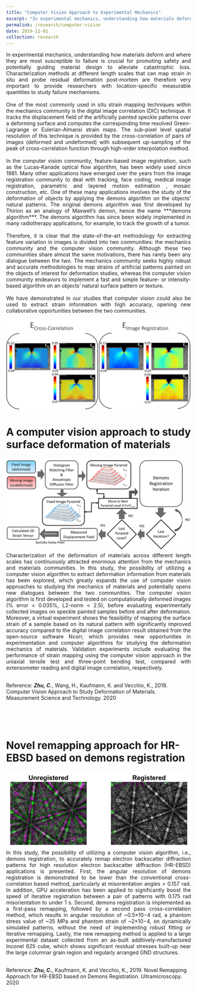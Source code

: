 ```yaml
---
title: "Computer Vision Approach to Experimental Mechanics"
excerpt: "In experimental mechanics, understanding how materials deform and where they are most susceptible to failure is crucial for promoting safety and potentially guiding material design to alleviate catastrophic loss. Characterization methods at different length scales that can map strain in situ and probe residual deformation post-mortem are therefore very important to provide researchers with location-specific measurable quantities to study failure mechanisms. <br/><img src='/images/DIC Image Registration figures.png'>"
permalink: /research/computer-vision
date: 2019-11-01
collection: research
---
```


<div style="text-align: justify"> In experimental mechanics, understanding how materials deform and where they are most susceptible to failure is crucial for promoting safety and potentially guiding material design to alleviate catastrophic loss. Characterization methods at different length scales that can map strain in situ and probe residual deformation post-mortem are therefore very important to provide researchers with location-specific measurable quantities to study failure mechanisms. </div>
<br />

<div style="text-align: justify"> One of the most commonly used in situ strain mapping techniques within the mechanics community is the digital image correlation (DIC) technique. It tracks the displacement field of the artificially painted speckle patterns over a deforming surface and computes the corresponding time resolved Green-Lagrange or Eulerian-Almansi strain maps. The sub-pixel level spatial resolution of this technique is provided by the cross-correlation of pairs of images (deformed and undeformed) with subsequent up-sampling of the peak of cross-correlation function through high-order interpolation method. </div>
<br />

<div style="text-align: justify"> In the computer vision community, feature-based image registration, such as the Lucas–Kanade optical flow algorithm, has been widely used since 1981. Many other applications have emerged over the years from the image registration community to deal with tracking, face coding, medical image registration, parametric and layered motion estimation , mosaic construction, etc. One of these many applications involves the study of the deformation of objects by applying the demons algorithm on the objects’ natural patterns. The original demons algorithm was first developed by Thirion as an analogy of Maxwell’s demon, hence the name ***demons algorithm***. The demons algorithm has since been widely implemented in many radiotherapy applications, for example, to track the growth of a tumor. </div>
<br />

<div style="text-align: justify"> Therefore, it is clear that the state-of-the-art methodology for extracting feature variation in images is divided into two communities: the mechanics community and the computer vision community. Although these two communities share almost the same motivations, there has rarely been any dialogue between the two. The mechanics community seeks highly robust and accurate methodologies to map strains of artificial patterns painted on the objects of interest for deformation studies, whereas the computer vision community endeavors to implement a fast and simple feature- or intensity-based algorithm on an objects’ natural surface pattern or texture. </div>
<br />

<div style="text-align: justify"> We have demonstrated in our studies that computer vision could also be used to extract strain information with high accuracy, opening new collaborative opportunities between the two communities. </div>
<br />

<img src='/images/DIC Image Registration figures.png' class="center"> 
<br />

A computer vision approach to study surface deformation of materials
====
<img src='/images/computer-vision-diagram.png' class="center"> 
<br />

<div style="text-align: justify"> Characterization of the deformation of materials across different length scales has continuously attracted enormous attention from the mechanics and materials communities. In this study, the possibility of utilizing a computer vision algorithm to extract deformation information from materials has been explored, which greatly expands the use of computer vision approaches to studying the mechanics of materials and potentially opens new dialogues between the two communities. The computer vision algorithm is first developed and tested on computationally deformed images (% error < 0.035%, L2-norm < 2.5), before evaluating experimentally collected images on speckle painted samples before and after deformation. Moreover, a virtual experiment shows the feasibility of mapping the surface strain of a sample based on its natural pattern with significantly improved accuracy compared to the digital image correlation result obtained from the open-source software Ncorr, which provides new opportunities in experimentation and computer algorithms for studying the deformation mechanics of materials. Validation experiments include evaluating the performance of strain mapping using the computer vision approach in the uniaxial tensile test and three-point bending test, compared with extensometer reading and digital image correlation, respectively. </div>
<br />

Reference: ***Zhu, C.***, Wang, H., Kaufmann, K. and Vecchio, K., 2019. Computer Vision Approach to Study Deformation of Materials. Measurement Science and Technology. 2020

<br />
<br />
<br />

Novel remapping approach for HR-EBSD based on demons registration
====
<img src='/images/HR-EBSD registration.png' class="center"> 
<br />
<div style="text-align: justify"> In this study, the possibility of utilizing a computer vision algorithm, i.e., demons registration, to accurately remap electron backscatter diffraction patterns for high resolution electron backscatter diffraction (HR-EBSD) applications is presented. First, the angular resolution of demons registration is demonstrated to be lower than the conventional cross-correlation based method, particularly at misorientation angles > 0.157 rad. In addition, GPU acceleration has been applied to significantly boost the speed of iterative registration between a pair of patterns with 0.175 rad misorientation to under 1 s. Second, demons registration is implemented as a first-pass remapping, followed by a second pass cross-correlation method, which results in angular resolution of ~0.5×10−4 rad, a phantom stress value of ~35 MPa and phantom strain of ~2×10−4, on dynamically simulated patterns, without the need of implementing robust fitting or iterative remapping. Lastly, the new remapping method is applied to a large experimental dataset collected from an as-built additively-manufactured Inconel 625 cube, which shows significant residual stresses built-up near the large columnar grain region and regularly arranged GND structures. </div>
<br />

Reference: ***Zhu, C.***, Kaufmann, K. and Vecchio, K., 2019. Novel Remapping Approach for HR-EBSD based on Demons Registration. Ultramicroscopy. 2020